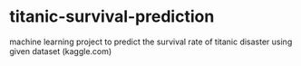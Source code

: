 # titanic-survival-prediction
machine learning project to predict the survival rate of titanic disaster using given dataset (kaggle.com)
